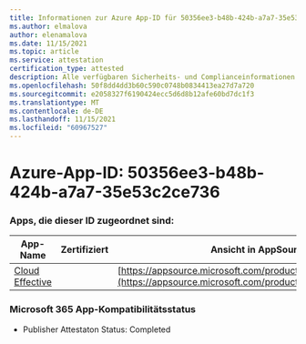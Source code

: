 ```yaml
---
title: Informationen zur Azure App-ID für 50356ee3-b48b-424b-a7a7-35e53c2ce736
ms.author: elmalova
author: elenamalova
ms.date: 11/15/2021
ms.topic: article
ms.service: attestation
certification_type: attested
description: Alle verfügbaren Sicherheits- und Complianceinformationen für 50356ee3-b48b-424b-a7a7-35e53c2ce736.
ms.openlocfilehash: 50f8dd4dd3b60c590c0748b0834413ea27d7a720
ms.sourcegitcommit: e2058327f6190424ecc5d6d8b12afe60bd7dc1f3
ms.translationtype: MT
ms.contentlocale: de-DE
ms.lasthandoff: 11/15/2021
ms.locfileid: "60967527"
---
```

# <a name="azure-app-id-50356ee3-b48b-424b-a7a7-35e53c2ce736"></a>Azure-App-ID: 50356ee3-b48b-424b-a7a7-35e53c2ce736


### <a name="apps-associated-with-this-id"></a>Apps, die dieser ID zugeordnet sind:
| **App-Name** | **Zertifiziert** | **Ansicht in AppSource** |
|--------------|---------------|-----------------------|
| [Cloud Effective](https://docs.microsoft.com/microsoft-365-app-certification/forward/WA200002408) |  | [https://appsource.microsoft.com/product/office/WA200002408](https://appsource.microsoft.com/product/office/WA200002408) |

### <a name="microsoft-365-app-compliance-status"></a>Microsoft 365 App-Kompatibilitätsstatus
- Publisher Attestaton Status: Completed
